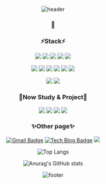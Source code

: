 
<div align="center">
  


![header](https://capsule-render.vercel.app/api?type=waving&color=4aa8d8&height=150&section=header&text=Envyoon%20Github!&fontSize=70)

  
 ### 🤔


### ⚡Stack⚡

<img src="https://img.shields.io/badge/JavaScript-F7DF1E?style=badge&logo=JavaScript&logoColor=black"/> <img src="https://img.shields.io/badge/Java-007396?style=badge&logo=Java&logoColor=white"/> <img src="https://img.shields.io/badge/HTML5-E34F26?style=badge&logo=HTML5&logoColor=white"/> <img src="https://img.shields.io/badge/CSS3-1572B6?style=badge&logo=CSS3&logoColor=white"/> <img src="https://img.shields.io/badge/Bootstrap-7952B3?style=badge&logo=Bootstrap&logoColor=white"/>
 
  <img src="https://img.shields.io/badge/Linux-FCC624?style=badge&logo=Linux&logoColor=black"/> <img src="https://img.shields.io/badge/Oracle-F80000?style=badge&logo=Oracle&logoColor=white"/> <img src="https://img.shields.io/badge/Spring-6DB33F?style=badge&logo=Spring&logoColor=white"/> <img src="https://img.shields.io/badge/Spring Boot-6DB33F?style=badge&logo=Spring Boot&logoColor=white"/> <img src="https://img.shields.io/badge/Git-F05032?style=badge&logo=Git&logoColor=white"/> <img src="https://img.shields.io/badge/jQuery-0769AD?style=badge&logo=jQuery&logoColor=white"/>

<img src="https://img.shields.io/badge/IBM-052FAD?style=badge&logo=IBM&logoColor=white"/> <img src="https://img.shields.io/badge/Apache Maven-C71A36?style=badge&logo=Apache Maven&logoColor=white"/>


### 🌱Now Study & Project🌱

 <img src="https://img.shields.io/badge/Spring Boot-6DB33F?style=badge&logo=Spring Boot&logoColor=white"/> <img src="https://img.shields.io/badge/Vue.js-4FC08D?style=badge&logo=Vue.js&logoColor=white"/> <img src="https://img.shields.io/badge/Gradle-02303A?style=badge&logo=Gradle&logoColor=white"/> <img src="https://img.shields.io/badge/Oracle-F80000?style=badge&logo=Oracle&logoColor=white"/>
 


  <!-- 예정 목록 -->
  <!-- Node.js   <img src="https://img.shields.io/badge/Node.js-339933?style=badge&logo=Node.js&logoColor=white"/> -->
 
### ✨Other page✨

 [![Gmail Badge](https://img.shields.io/badge/Gmail-d14836?style=badge-square&logo=Gmail&logoColor=white&link=mailto:snugyun01@gmail.com)](mailto:yoonpro220@gmail.com)   [![Tech Blog Badge](http://img.shields.io/badge/-Tech%20blog-20C997?style=badge-square&logo=velog&&logoColor=white&link=https://https://velog.io/@krafftdj/)](https://velog.io/@krafftdj) <img src="https://img.shields.io/badge/github-181717?style=badge&logo=github&logoColor=white">

 
![Top Langs](https://github-readme-stats.vercel.app/api/top-langs/?username=envyoon&layout=compact)
 
 
![Anurag's GitHub stats](https://github-readme-stats.vercel.app/api?username=envyoon&show_icons=true&theme=radical)



  
  
![footer](https://capsule-render.vercel.app/api?type=waving&color=4aa8d8&height=150&section=footer&text=&fontSize=70)


</div>
 
<!--
**envyoon/envyoon** is a ✨ _special_ ✨ repository because its `README.md` (this file) appears on your GitHub profile.

Here are some ideas to get you started:

- 🔭 I’m currently working on ...
- 🌱 I’m currently learning ...
- 👯 I’m looking to collaborate on ...
- 🤔 I’m looking for help with ...
- 💬 Ask me about ...
- 📫 How to reach me: ...
- 😄 Pronouns: ...
- ⚡ Fun fact: ...
-->
